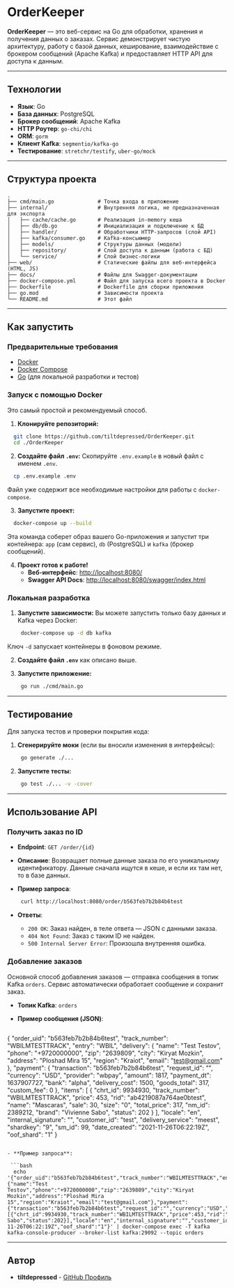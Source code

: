 # OrderKeeper

**OrderKeeper** — это веб-сервис на Go для обработки, хранения и получения данных о заказах. Сервис демонстрирует чистую архитектуру, работу с базой данных, кеширование, взаимодействие с брокером сообщений (Apache Kafka) и предоставляет HTTP API для доступа к данным.

---

## Технологии

- **Язык**: Go
- **База данных**: PostgreSQL
- **Брокер сообщений**: Apache Kafka
- **HTTP Роутер**: `go-chi/chi`
- **ORM**: `gorm`
- **Клиент Kafka**: `segmentio/kafka-go`
- **Тестирование**: `stretchr/testify`, `uber-go/mock`

---

## Структура проекта

```
.
├── cmd/main.go              # Точка входа в приложение
├── internal/                # Внутренняя логика, не предназначенная для экспорта
│   ├── cache/cache.go       # Реализация in-memory кеша
│   ├── db/db.go             # Инициализация и подключение к БД
│   ├── handler/             # Обработчики HTTP-запросов (слой API)
│   ├── kafka/consumer.go    # Kafka-консьюмер
│   ├── models/              # Структуры данных (модели)
│   ├── repository/          # Слой доступа к данным (работа с БД)
│   └── service/             # Слой бизнес-логики
├── web/                     # Статические файлы для веб-интерфейса (HTML, JS)
├── docs/                    # Файлы для Swagger-документации
├── docker-compose.yml       # Файл для запуска всего проекта в Docker
├── Dockerfile               # Dockerfile для сборки приложения
├── go.mod                   # Зависимости проекта
└── README.md                # Этот файл
```

---

## Как запустить

### Предварительные требования

- [Docker](https://www.docker.com/)
- [Docker Compose](https://docs.docker.com/compose/)
- [Go](https://golang.org/) (для локальной разработки и тестов)

### Запуск с помощью Docker

Это самый простой и рекомендуемый способ.

1. **Клонируйте репозиторий:**

  ```bash
    git clone https://github.com/tiltdepressed/OrderKeeper.git
    cd ./OrderKeeper
  ```

2. **Создайте файл `.env`:**
    Скопируйте `.env.example` в новый файл с именем `.env`.

  ```bash
    cp .env.example .env
  ```

  Файл уже содержит все необходимые настройки для работы с `docker-compose`.

3. **Запустите проект:**

  ```bash
    docker-compose up --build
  ```

  Эта команда соберет образ вашего Go-приложения и запустит три контейнера: `app` (сам сервис), `db` (PostgreSQL) и `kafka` (брокер сообщений).

4. **Проект готов к работе!**
    - **Веб-интерфейс**: [http://localhost:8080/](http://localhost:8080/)
    - **Swagger API Docs**: [http://localhost:8080/swagger/index.html](http://localhost:8080/swagger/index.html)

### Локальная разработка

1. **Запустите зависимости:**
    Вы можете запустить только базу данных и Kafka через Docker:

   ```bash
    docker-compose up -d db kafka
   ```

  Ключ `-d` запускает контейнеры в фоновом режиме.

2. **Создайте файл `.env`** как описано выше.

3. **Запустите приложение:**

   ```bash
    go run ./cmd/main.go
   ```

---

## Тестирование

Для запуска тестов и проверки покрытия кода:

1. **Сгенерируйте моки** (если вы вносили изменения в интерфейсы):

   ```bash
    go generate ./...
   ```

2. **Запустите тесты:**

   ```bash
    go test ./... -v -cover
   ```

---

## Использование API

### Получить заказ по ID

- **Endpoint**: `GET /order/{id}`
- **Описание**: Возвращает полные данные заказа по его уникальному идентификатору. Данные сначала ищутся в кеше, и если их там нет, то в базе данных.
- **Пример запроса**:

   ```bash
    curl http://localhost:8080/order/b563feb7b2b84b6test
   ```

- **Ответы**:
  - `200 OK`: Заказ найден, в теле ответа — JSON с данными заказа.
  - `404 Not Found`: Заказ с таким ID не найден.
  - `500 Internal Server Error`: Произошла внутренняя ошибка.

### Добавление заказов

Основной способ добавления заказов — отправка сообщения в топик Kafka `orders`. Сервис автоматически обработает сообщение и сохранит заказ.

- **Топик Kafka**: `orders`
- **Пример сообщения (JSON)**:

   ```json
 {
    "order_uid": "b563feb7b2b84b6test",
    "track_number": "WBILMTESTTRACK",
    "entry": "WBIL",
    "delivery": {
       "name": "Test Testov",
       "phone": "+9720000000",
       "zip": "2639809",
       "city": "Kiryat Mozkin",
       "address": "Ploshad Mira 15",
       "region": "Kraiot",
       "email": "test@gmail.com"
    },
    "payment": {
       "transaction": "b563feb7b2b84b6test",
       "request_id": "",
       "currency": "USD",
       "provider": "wbpay",
       "amount": 1817,
       "payment_dt": 1637907727,
       "bank": "alpha",
       "delivery_cost": 1500,
       "goods_total": 317,
       "custom_fee": 0
    },
    "items": [
       {
          "chrt_id": 9934930,
          "track_number": "WBILMTESTTRACK",
          "price": 453,
          "rid": "ab4219087a764ae0btest",
          "name": "Mascaras",
          "sale": 30,
          "size": "0",
          "total_price": 317,
          "nm_id": 2389212,
          "brand": "Vivienne Sabo",
          "status": 202
       }
    ],
    "locale": "en",
    "internal_signature": "",
    "customer_id": "test",
    "delivery_service": "meest",
    "shardkey": "9",
    "sm_id": 99,
    "date_created": "2021-11-26T06:22:19Z",
    "oof_shard": "1"
 }
  ```

- **Пример запроса**:

   ```bash
    echo '{"order_uid":"b563feb7b2b84b6test","track_number":"WBILMTESTTRACK","entry":"WBIL","delivery":{"name":"Test Testov","phone":"+9720000000","zip":"2639809","city":"Kiryat Mozkin","address":"Ploshad Mira 15","region":"Kraiot","email":"test@gmail.com"},"payment":{"transaction":"b563feb7b2b84b6test","request_id":"","currency":"USD","provider":"wbpay","amount":1817,"payment_dt":1637907727,"bank":"alpha","delivery_cost":1500,"goods_total":317,"custom_fee":0},"items":[{"chrt_id":9934930,"track_number":"WBILMTESTTRACK","price":453,"rid":"ab4219087a764ae0btest","name":"Mascaras","sale":30,"size":"0","total_price":317,"nm_id":2389212,"brand":"Vivienne Sabo","status":202}],"locale":"en","internal_signature":"","customer_id":"test","delivery_service":"meest","shardkey":"9","sm_id":99,"date_created":"2021-11-26T06:22:19Z","oof_shard":"1"}' | docker-compose exec -T kafka kafka-console-producer --broker-list kafka:29092 --topic orders
   ```

---

## Автор

- **tiltdepressed** - [GitHub Профиль](https://github.com/tiltdepressed)
